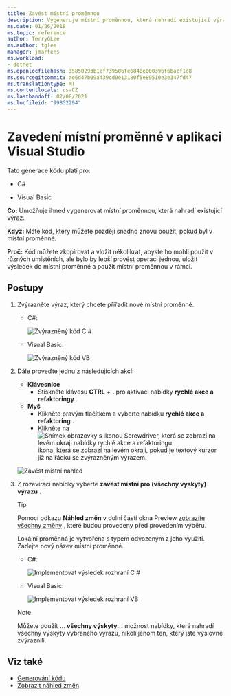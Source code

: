```yaml
---
title: Zavést místní proměnnou
description: Vygeneruje místní proměnnou, která nahradí existující výraz. Vyberte výraz, klikněte na něj pravým tlačítkem a vyberte nabídku rychlé akce a refaktoringy, vyberte zavést místní pro (všechny výskyty) výrazu.
ms.date: 01/26/2018
ms.topic: reference
author: TerryGLee
ms.author: tglee
manager: jmartens
ms.workload:
- dotnet
ms.openlocfilehash: 35850293b1ef739506fe6848e000396f6bacf1d8
ms.sourcegitcommit: ae6d47b09a439cd0e13180f5e89510e3e347fd47
ms.translationtype: MT
ms.contentlocale: cs-CZ
ms.lasthandoff: 02/08/2021
ms.locfileid: "99852294"
---
```

# <a name="introduce-a-local-variable-in-visual-studio"></a>Zavedení místní proměnné v aplikaci Visual Studio

Tato generace kódu platí pro:

- C#

- Visual Basic

**Co:** Umožňuje ihned vygenerovat místní proměnnou, která nahradí existující výraz.

**Když:** Máte kód, který můžete později snadno znovu použít, pokud byl v místní proměnné.

**Proč:** Kód můžete zkopírovat a vložit několikrát, abyste ho mohli použít v různých umístěních, ale bylo by lepší provést operaci jednou, uložit výsledek do místní proměnné a použít místní proměnnou v rámci.

## <a name="how-to"></a>Postupy

1. Zvýrazněte výraz, který chcete přiřadit nové místní proměnné.

   - C#:

       ![Zvýrazněný kód C #](media/local-highlight-cs.png)

   - Visual Basic:

       ![Zvýrazněný kód VB](media/local-highlight-vb.png)

2. Dále proveďte jednu z následujících akcí:

   - **Klávesnice**
      - Stiskněte klávesu **CTRL** + **.** pro aktivaci nabídky **rychlé akce a refaktoringy** .
   - **Myš**
      - Klikněte pravým tlačítkem a vyberte nabídku **rychlé akce a refaktoring** .
      - Klikněte na ![Snímek obrazovky s ikonou Screwdriver, která se zobrazí na levém okraji nabídky rychlé akce a refaktoringu](media/screwdriver.png) ikona, která se zobrazí na levém okraji, pokud je textový kurzor již na řádku se zvýrazněným výrazem.

   ![Zavést místní náhled](media/local-preview-cs.png)

3. Z rozevírací nabídky vyberte **zavést místní pro (všechny výskyty) výrazu** .

   > [!TIP]
   > Pomocí odkazu **Náhled změn** v dolní části okna Preview [zobrazíte všechny změny](../../ide/preview-changes.md) , které budou provedeny před provedením výběru.

   Lokální proměnná je vytvořena s typem odvozeným z jeho využití. Zadejte nový název místní proměnné.

   - C#:

       ![Implementovat výsledek rozhraní C #](media/local-result-cs.png)

   - Visual Basic:

       ![Implementovat výsledek rozhraní VB](media/local-result-vb.png)

   > [!NOTE]
   > Můžete použít **... všechny výskyty...** možnost nabídky, která nahradí všechny výskyty vybraného výrazu, nikoli jenom ten, který jste výslovně zvýraznili.

## <a name="see-also"></a>Viz také

- [Generování kódu](../code-generation-in-visual-studio.md)
- [Zobrazit náhled změn](../../ide/preview-changes.md)
